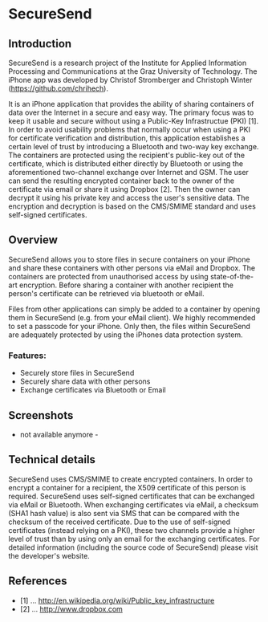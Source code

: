 # SecureSend


## Introduction

SecureSend is a research project of the Institute for Applied Information Processing and 
Communications at the Graz University of Technology. The iPhone app was developed by Christof Stromberger and Christoph Winter (https://github.com/chrihech).

It is an iPhone application that provides the ability of sharing containers of data over 
the Internet in a secure and easy way. The primary focus was to keep it usable and secure 
without using a Public-Key Infrastructue (PKI) [1]. In order to avoid usability problems 
that normally occur when using a PKI for certificate verification and distribution, this 
application establishes a certain level of trust by introducing a Bluetooth and two-way 
key exchange. The containers are protected using the recipient's public-key out of the 
certificate, which is distributed either directly by Bluetooth or using the aforementioned 
two-channel exchange over Internet and GSM. The user can send the resulting encrypted 
container back to the owner of the certificate via email or share it using Dropbox [2]. 
Then the owner can decrypt it using his private key and access the user's sensitive data. 
The encryption and decryption is based on the CMS/SMIME standard and uses self-signed 
certificates.


## Overview
SecureSend allows you to store files in secure containers on your iPhone and share these 
containers with other persons via eMail and Dropbox. 
The containers are protected from unauthorised access by using state-of-the-art 
encryption. Before sharing a container with another recipient the person's certificate 
can be retrieved via bluetooth or eMail.

Files from other applications can simply be added to a container by opening them in 
SecureSend (e.g. from your eMail client). We highly recommended to set a passcode for 
your iPhone. Only then, the files within SecureSend are adequately protected by using 
the iPhones data protection system.


### Features:
- Securely store files in SecureSend
- Securely share data with other persons
- Exchange certificates via Bluetooth or Email


## Screenshots
- not available anymore -


## Technical details
SecureSend uses CMS/SMIME to create encrypted containers. In order to encrypt a container 
for a recipient, the X509 certificate of this person is required. SecureSend uses 
self-signed certificates that can be exchanged via eMail or Bluetooth. When exchanging 
certificates via eMail, a checksum (SHA1 hash value) is also sent via SMS that can be 
compared with the checksum of the received certificate. Due to the use of self-signed 
certificates (instead relying on a PKI), these two channels provide a higher level of 
trust than by using only an email for the exchanging certificates. For detailed 
information (including the source code of SecureSend) please visit the developer's 
website.




## References
* [1] ... http://en.wikipedia.org/wiki/Public_key_infrastructure
* [2] ... http://www.dropbox.com
